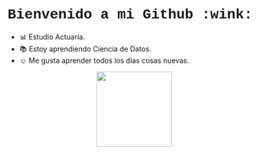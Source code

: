 <h1 style = "font-family:courier,arial,helvética;">
Bienvenido a mi Github :wink:
</h1>

* :bar_chart: Estudio Actuaría.
* :books: Estoy aprendiendo Ciencia de Datos.
* :relaxed: Me gusta aprender todos los dias cosas nuevas.


<p align = "center" > <img src="https://steamuserimages-a.akamaihd.net/ugc/243584730414830490/77B8B06E57FE85A2185998323A81EF052BD7A3BD/?imw=5000&imh=5000&ima=fit&impolicy=Letterbox&imcolor=%23000000&letterbox=false" width="150" height="150" align = "center"> </p>
<!--
**GeovaniRA/GeovaniRA** is a ✨ _special_ ✨ repository because its `README.md` (this file) appears on your GitHub profile.

Here are some ideas to get you started:

- 🔭 I’m currently working on ...
- 🌱 I’m currently learning ...
- 👯 I’m looking to collaborate on ...
- 🤔 I’m looking for help with ...
- 💬 Ask me about ...
- 📫 How to reach me: ...
- 😄 Pronouns: ...
- ⚡ Fun fact: ...
-->

